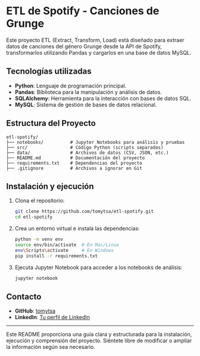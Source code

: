 # ETL de Spotify - Canciones de Grunge

Este proyecto ETL (Extract, Transform, Load) está diseñado para extraer datos de canciones del género Grunge desde la API de Spotify, transformarlos utilizando Pandas y cargarlos en una base de datos MySQL.

## Tecnologías utilizadas

- **Python**: Lenguaje de programación principal.
- **Pandas**: Biblioteca para la manipulación y análisis de datos.
- **SQLAlchemy**: Herramienta para la interacción con bases de datos SQL.
- **MySQL**: Sistema de gestión de bases de datos relacional.

## Estructura del Proyecto

```
etl-spotify/
├── notebooks/          # Jupyter Notebooks para análisis y pruebas
├── src/                # Código Python (scripts separados)
├── data/               # Archivos de datos (CSV, JSON, etc.)
├── README.md           # Documentación del proyecto
├── requirements.txt    # Dependencias del proyecto
├── .gitignore          # Archivos a ignorar en Git
```

## Instalación y ejecución

1. Clona el repositorio:

   ```bash
   git clone https://github.com/tomytsa/etl-spotify.git
   cd etl-spotify
   ```

2. Crea un entorno virtual e instala las dependencias:

   ```bash
   python -m venv env
   source env/bin/activate  # En Mac/Linux
   env\Scripts\activate     # En Windows
   pip install -r requirements.txt
   ```

3. Ejecuta Jupyter Notebook para acceder a los notebooks de análisis:

   ```bash
   jupyter notebook
   ```

## Contacto

- **GitHub**: [tomytsa](https://github.com/tomytsa)
- **LinkedIn**: [Tu perfil de LinkedIn](https://www.linkedin.com/in/tu-perfil)

---

Este README proporciona una guía clara y estructurada para la instalación, ejecución y comprensión del proyecto. Siéntete libre de modificar o ampliar la información según sea necesario.
